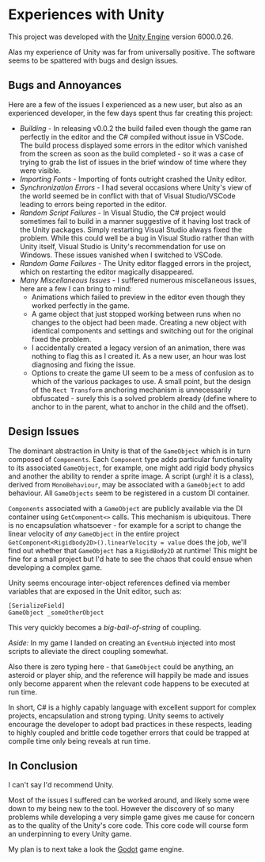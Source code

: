 # Experiences with Unity

This project was developed with the [Unity Engine](https://unity.com/) version 6000.0.26.

Alas my experience of Unity was far from universally positive.   The software seems to be spattered with bugs and design issues.   

## Bugs and Annoyances

Here are a few of the issues I experienced as a new user, but also as an experienced developer, in the few days spent thus far creating this project:

* *Building* - In releasing v0.0.2 the build failed even though the game ran perfectly in the editor and the C# compiled without issue in VSCode.   The build process displayed some errors in the editor which vanished from the screen as soon as the build completed - so it was a case of trying to grab the list of issues in the brief window of time where they were visible.
* *Importing Fonts* - Importing of fonts outright crashed the Unity editor.
* *Synchronization Errors* - I had several occasions where Unity's view of the world seemed be in conflict with that of Visual Studio/VSCode leading to errors being reported in the editor.
* *Random Script Failures* - In Visual Studio, the C# project would sometimes fail to build in a manner suggestive of it having lost track of the Unity packages.   Simply restarting Visual Studio always fixed the problem.   While this could well be a bug in Visual Studio rather than with Unity itself, Visual Studio is Unity's recommendation for use on Windows.  These issues vanished when I switched to VSCode.
* *Random Game Failures* - The Unity editor flagged errors in the project, which on restarting the editor magically disappeared.
* *Many Miscellaneous Issues* - I suffered numerous miscellaneous issues, here are a few I can bring to mind:
  * Animations which failed to preview in the editor even though they worked perfectly in the game.
  * A game object that just stopped working between runs when no changes to the object had been made.   Creating a new object with identical components and settings and switching out for the original fixed the problem.
  * I accidentally created a legacy version of an animation, there was nothing to flag this as I created it.  As a new user, an hour was lost diagnosing and fixing the issue. 
  * Options to create the game UI seem to be a mess of confusion as to which of the various packages to use.  A small point, but the design of the `Rect Transform` anchoring mechanism is unnecessarily obfuscated - surely this is a solved problem already (define where to anchor to in the parent, what to anchor in the child and the offset).
  
## Design Issues

The dominant abstraction in Unity is that of the `GameObject` which is in turn composed of `Components`. Each `Component` type adds particular functionality to its associated `GameObject`, for example, one might add rigid body physics and another the ability to render a sprite image.  A script (urgh! it is a class), derived from `MonoBehaviour`, may be associated with a `GameObject` to add behaviour.  All `GameObjects` seem to be registered in a custom DI container.   

`Components` associated with a `GameObject` are publicly available via the DI container using `GetComponent<>` calls.  This mechanism is ubiquitous.  There is no encapsulation whatsoever - for example for a script to change the linear velocity of *any* `GameObject` in the entire project `GetComponent<Rigidbody2D>().linearVelocity = value` does the job, we'll find out whether that `GameObject` has a `RigidBody2D` at runtime!  This might be fine for a small project but I'd hate to see the chaos that could ensue when developing a complex game.

Unity seems encourage inter-object references defined via member variables that are exposed in the Unit editor, such as:

```
[SerializeField]
GameObject _someOtherObject
```

This very quickly becomes a *big-ball-of-string* of coupling. 

*Aside:* In my game I landed on creating an `EventHub` injected into most scripts to alleviate the direct coupling somewhat.   

Also there is zero typing here - that `GameObject` could be anything, an asteroid or player ship, and the reference will happily be made and issues only become apparent when the relevant code happens to be executed at run time.

In short, C# is a highly capably language with excellent support for complex projects, encapsulation and strong typing.  Unity seems to actively encourage the developer to adopt bad practices in these respects, leading to highly coupled and brittle code together errors that could be trapped at compile time only being reveals at run time.

## In Conclusion

I can't say I'd recommend Unity.  

Most of the issues I suffered can be worked around, and likely some were down to my being new to the tool. However the discovery of so many problems while developing a very simple game gives me cause for concern as to the quality of the Unity's core code.  This core code will course form an underpinning to every Unity game.

My plan is to next take a look the [Godot](https://godotengine.org/) game engine.

